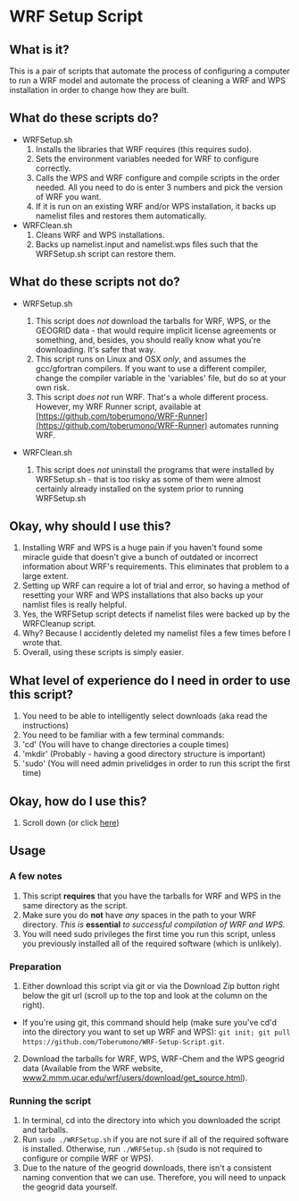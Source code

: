 # <a name="Readme"></a><a name="readme"></a>WRF Setup Script
## <a name="wii"></a>What is it?
This is a pair of scripts that automate the process of configuring a computer to run a WRF model and automate the process of cleaning a WRF and WPS installation in order to change how they are built.

## <a name="wdtsd"></a>What do these scripts do?

+ WRFSetup.sh
	1. Installs the libraries that WRF requires (this requires sudo).
	2. Sets the environment variables needed for WRF to configure correctly.
	3. Calls the WPS and WRF configure and compile scripts in the order needed.  All you need to do is enter 3 numbers and pick the version of WRF you want.
	4. If it is run on an existing WRF and/or WPS installation, it backs up namelist files and restores them automatically.
+ WRFClean.sh
	1. Cleans WRF and WPS installations.
	2. Backs up namelist.input and namelist.wps files such that the WRFSetup.sh script can restore them.

## <a name="wdtsnd"></a>What do these scripts not do?

+ WRFSetup.sh
	1. This script does *not* download the tarballs for WRF, WPS, or the GEOGRID data - that would require implicit license agreements or something, and, besides, you should really know what you're downloading.  It's safer that way.
	2. This script runs on Linux and OSX *only*, and assumes the gcc/gfortran compilers.  If you want to use a different compiler, change the compiler variable in the 'variables' file, but do so at your own risk.
	3. This script *does not* run WRF.  That's a whole different process.  However, my WRF Runner script, available at [https://github.com/toberumono/WRF-Runner](https://github.com/toberumono/WRF-Runner) automates running WRF.

+ WRFClean.sh
	1. This script does *not* uninstall the programs that were installed by WRFSetup.sh - that is too risky as some of them were almost certainly already installed on the system prior to running WRFSetup.sh

## <a name="owsiut"></a>Okay, why should I use this?

1. Installing WRF and WPS is a huge pain if you haven't found some miracle guide that doesn't give a bunch of outdated or incorrect information about WRF's requirements.  This eliminates that problem to a large extent.
2. Setting up WRF can require a lot of trial and error, so having a method of resetting your WRF and WPS installations that also backs up your namlist files is really helpful.
  1. Yes, the WRFSetup script detects if namelist files were backed up by the WRFCleanup script.
  2. Why?  Because I accidently deleted my namelist files a few times before I wrote that.
3. Overall, using these scripts is simply easier.

## <a name="wloediniotuts"></a>What level of experience do I need in order to use this script?

1. You need to be able to intelligently select downloads (aka read the instructions)
2. You need to be familiar with a few terminal commands:
  1. 'cd' (You will have to change directories a couple times)
  2. 'mkdir' (Probably - having a good directory structure is important)
  3. 'sudo' (You will need admin privelidges in order to run this script the first time)

## Okay, how do I use this?

1. Scroll down (or click [here](#Usage))

## <a name="Usage"></a><a name="usage"></a>Usage

### A few notes
1. This script **requires** that you have the tarballs for WRF and WPS in the same directory as the script.
2. Make sure you do **not** have *any* spaces in the path to your WRF directory.  *This is* **essential** *to successful compilation of WRF and WPS.*
3. You will need sudo privileges the first time you run this script, unless you previously installed all of the required software (which is unlikely).

### Preparation
1. Either download this script via git or via the Download Zip button right below the git url (scroll up to the top and look at the column on the right).
  + If you're using git, this command should help (make sure you've cd'd into the directory you want to set up WRF and WPS): `git init; git pull https://github.com/Toberumono/WRF-Setup-Script.git`.
2. Download the tarballs for WRF, WPS, WRF-Chem and the WPS geogrid data (Available from the WRF website, [www2.mmm.ucar.edu/wrf/users/download/get_source.html](www2.mmm.ucar.edu/wrf/users/download/get_source.html)).

### Running the script
1. In terminal, cd into the directory into which you downloaded the script and tarballs.
2. Run `sudo ./WRFSetup.sh` if you are not sure if all of the required software is installed.  Otherwise, run `./WRFSetup.sh` (sudo is not required to configure or compile WRF or WPS).
3. Due to the nature of the geogrid downloads, there isn't a consistent naming convention that we can use.  Therefore, you will need to unpack the geogrid data yourself.
